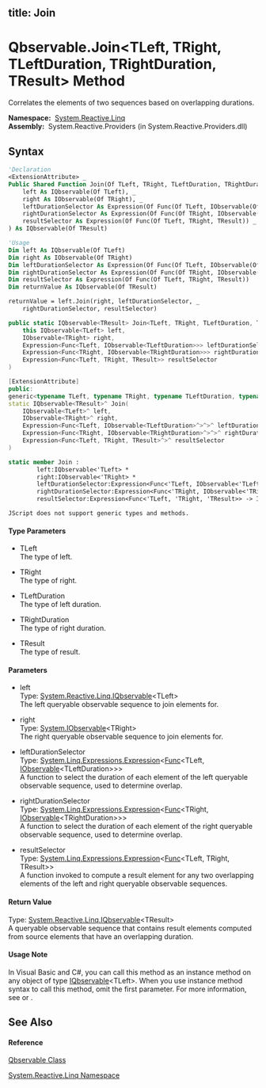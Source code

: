 title: Join
---
# Qbservable.Join\<TLeft, TRight, TLeftDuration, TRightDuration, TResult\> Method

Correlates the elements of two sequences based on overlapping durations.

**Namespace:**  [System.Reactive.Linq](System.Reactive.Linq/System.Reactive.Linq)  
**Assembly:**  System.Reactive.Providers (in System.Reactive.Providers.dll)

## Syntax

```vb
'Declaration
<ExtensionAttribute> _
Public Shared Function Join(Of TLeft, TRight, TLeftDuration, TRightDuration, TResult) ( _
    left As IQbservable(Of TLeft), _
    right As IObservable(Of TRight), _
    leftDurationSelector As Expression(Of Func(Of TLeft, IObservable(Of TLeftDuration))), _
    rightDurationSelector As Expression(Of Func(Of TRight, IObservable(Of TRightDuration))), _
    resultSelector As Expression(Of Func(Of TLeft, TRight, TResult)) _
) As IQbservable(Of TResult)
```

```vb
'Usage
Dim left As IQbservable(Of TLeft)
Dim right As IObservable(Of TRight)
Dim leftDurationSelector As Expression(Of Func(Of TLeft, IObservable(Of TLeftDuration)))
Dim rightDurationSelector As Expression(Of Func(Of TRight, IObservable(Of TRightDuration)))
Dim resultSelector As Expression(Of Func(Of TLeft, TRight, TResult))
Dim returnValue As IQbservable(Of TResult)

returnValue = left.Join(right, leftDurationSelector, _
    rightDurationSelector, resultSelector)
```

```csharp
public static IQbservable<TResult> Join<TLeft, TRight, TLeftDuration, TRightDuration, TResult>(
    this IQbservable<TLeft> left,
    IObservable<TRight> right,
    Expression<Func<TLeft, IObservable<TLeftDuration>>> leftDurationSelector,
    Expression<Func<TRight, IObservable<TRightDuration>>> rightDurationSelector,
    Expression<Func<TLeft, TRight, TResult>> resultSelector
)
```

```c++
[ExtensionAttribute]
public:
generic<typename TLeft, typename TRight, typename TLeftDuration, typename TRightDuration, typename TResult>
static IQbservable<TResult>^ Join(
    IQbservable<TLeft>^ left, 
    IObservable<TRight>^ right, 
    Expression<Func<TLeft, IObservable<TLeftDuration>^>^>^ leftDurationSelector, 
    Expression<Func<TRight, IObservable<TRightDuration>^>^>^ rightDurationSelector, 
    Expression<Func<TLeft, TRight, TResult>^>^ resultSelector
)
```

```fsharp
static member Join : 
        left:IQbservable<'TLeft> * 
        right:IObservable<'TRight> * 
        leftDurationSelector:Expression<Func<'TLeft, IObservable<'TLeftDuration>>> * 
        rightDurationSelector:Expression<Func<'TRight, IObservable<'TRightDuration>>> * 
        resultSelector:Expression<Func<'TLeft, 'TRight, 'TResult>> -> IQbservable<'TResult> 
```

```jscript
JScript does not support generic types and methods.
```

#### Type Parameters

- TLeft  
  The type of left.

- TRight  
  The type of right.

- TLeftDuration  
  The type of left duration.

- TRightDuration  
  The type of right duration.

- TResult  
  The type of result.

#### Parameters

- left  
  Type: [System.Reactive.Linq.IQbservable](IQbservable/IQbservable(TSource))\<TLeft\>  
  The left queryable observable sequence to join elements for.

- right  
  Type: [System.IObservable](https://msdn.microsoft.com/en-us/library/Dd990377)\<TRight\>  
  The right queryable observable sequence to join elements for.

- leftDurationSelector  
  Type: [System.Linq.Expressions.Expression](https://msdn.microsoft.com/en-us/library/Bb335710)\<[Func](https://msdn.microsoft.com/en-us/library/Bb549151)\<TLeft, [IObservable](https://msdn.microsoft.com/en-us/library/Dd990377)\<TLeftDuration\>\>\>  
  A function to select the duration of each element of the left queryable observable sequence, used to determine overlap.

- rightDurationSelector  
  Type: [System.Linq.Expressions.Expression](https://msdn.microsoft.com/en-us/library/Bb335710)\<[Func](https://msdn.microsoft.com/en-us/library/Bb549151)\<TRight, [IObservable](https://msdn.microsoft.com/en-us/library/Dd990377)\<TRightDuration\>\>\>  
  A function to select the duration of each element of the right queryable observable sequence, used to determine overlap.

- resultSelector  
  Type: [System.Linq.Expressions.Expression](https://msdn.microsoft.com/en-us/library/Bb335710)\<[Func](https://msdn.microsoft.com/en-us/library/Bb534647)\<TLeft, TRight, TResult\>\>  
  A function invoked to compute a result element for any two overlapping elements of the left and right queryable observable sequences.

#### Return Value

Type: [System.Reactive.Linq.IQbservable](IQbservable/IQbservable(TSource))\<TResult\>  
A queryable observable sequence that contains result elements computed from source elements that have an overlapping duration.

#### Usage Note

In Visual Basic and C\#, you can call this method as an instance method on any object of type [IQbservable](IQbservable/IQbservable(TSource))\<TLeft\>. When you use instance method syntax to call this method, omit the first parameter. For more information, see [](https://msdn.microsoft.com/en-us/library/Bb384936) or [](https://msdn.microsoft.com/en-us/library/Bb383977).

## See Also

#### Reference

[Qbservable Class](Qbservable/Qbservable)

[System.Reactive.Linq Namespace](System.Reactive.Linq/System.Reactive.Linq)
